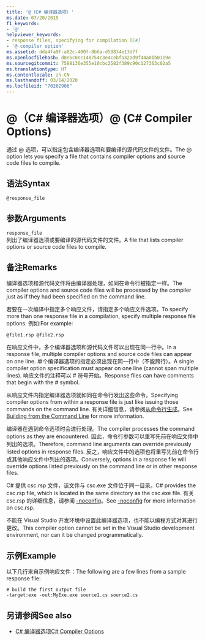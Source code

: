 ```yaml
---
title: '@（C# 编译器选项）'
ms.date: 07/20/2015
f1_keywords:
- '@'
helpviewer_keywords:
- response files, specifying for compilation [C#]
- '@ compiler option'
ms.assetid: dda4fa9f-a02c-400f-8b6a-d58834e13d7f
ms.openlocfilehash: d8e5c0ec148754c3e4cebfa32ad9f44a0bb0119e
ms.sourcegitcommit: 7588136e355e10cbc2582f389c90c127363c02a5
ms.translationtype: HT
ms.contentlocale: zh-CN
ms.lasthandoff: 03/14/2020
ms.locfileid: "70202906"
---
```

# <a name="-c-compiler-options"></a><span data-ttu-id="e68ef-102">@（C# 编译器选项）</span><span class="sxs-lookup"><span data-stu-id="e68ef-102">@ (C# Compiler Options)</span></span>
<span data-ttu-id="e68ef-103">通过 @ 选项，可以指定包含编译器选项和要编译的源代码文件的文件。</span><span class="sxs-lookup"><span data-stu-id="e68ef-103">The @ option lets you specify a file that contains compiler options and source code files to compile.</span></span>  
  
## <a name="syntax"></a><span data-ttu-id="e68ef-104">语法</span><span class="sxs-lookup"><span data-stu-id="e68ef-104">Syntax</span></span>  
  
```console  
@response_file  
```  
  
## <a name="arguments"></a><span data-ttu-id="e68ef-105">参数</span><span class="sxs-lookup"><span data-stu-id="e68ef-105">Arguments</span></span>  
 `response_file`  
 <span data-ttu-id="e68ef-106">列出了编译器选项或要编译的源代码文件的文件。</span><span class="sxs-lookup"><span data-stu-id="e68ef-106">A file that lists compiler options or source code files to compile.</span></span>  
  
## <a name="remarks"></a><span data-ttu-id="e68ef-107">备注</span><span class="sxs-lookup"><span data-stu-id="e68ef-107">Remarks</span></span>  
 <span data-ttu-id="e68ef-108">编译器选项和源代码文件将由编译器处理，如同在命令行被指定一样。</span><span class="sxs-lookup"><span data-stu-id="e68ef-108">The compiler options and source code files will be processed by the compiler just as if they had been specified on the command line.</span></span>  
  
 <span data-ttu-id="e68ef-109">若要在一次编译中指定多个响应文件，请指定多个响应文件选项。</span><span class="sxs-lookup"><span data-stu-id="e68ef-109">To specify more than one response file in a compilation, specify multiple response file options.</span></span> <span data-ttu-id="e68ef-110">例如:</span><span class="sxs-lookup"><span data-stu-id="e68ef-110">For example:</span></span>  
  
```console  
@file1.rsp @file2.rsp  
```  
  
 <span data-ttu-id="e68ef-111">在响应文件中，多个编译器选项和源代码文件可以出现在同一行中。</span><span class="sxs-lookup"><span data-stu-id="e68ef-111">In a response file, multiple compiler options and source code files can appear on one line.</span></span> <span data-ttu-id="e68ef-112">单个编译器选项的指定必须出现在同一行中（不能跨行）。</span><span class="sxs-lookup"><span data-stu-id="e68ef-112">A single compiler option specification must appear on one line (cannot span multiple lines).</span></span> <span data-ttu-id="e68ef-113">响应文件的注释可以 # 符号开始。</span><span class="sxs-lookup"><span data-stu-id="e68ef-113">Response files can have comments that begin with the # symbol.</span></span>  
  
 <span data-ttu-id="e68ef-114">从响应文件内指定编译器选项就如同在命令行发出这些命令。</span><span class="sxs-lookup"><span data-stu-id="e68ef-114">Specifying compiler options from within a response file is just like issuing those commands on the command line.</span></span> <span data-ttu-id="e68ef-115">有关详细信息，请参阅[从命令行生成](./how-to-set-environment-variables-for-the-visual-studio-command-line.md)。</span><span class="sxs-lookup"><span data-stu-id="e68ef-115">See [Building from the Command Line](./how-to-set-environment-variables-for-the-visual-studio-command-line.md) for more information.</span></span>  
  
 <span data-ttu-id="e68ef-116">编译器在遇到命令选项时会进行处理。</span><span class="sxs-lookup"><span data-stu-id="e68ef-116">The compiler processes the command options as they are encountered.</span></span> <span data-ttu-id="e68ef-117">因此，命令行参数可以重写先前在响应文件中列出的选项。</span><span class="sxs-lookup"><span data-stu-id="e68ef-117">Therefore, command line arguments can override previously listed options in response files.</span></span> <span data-ttu-id="e68ef-118">反之，响应文件中的选项也将重写先前在命令行或其他响应文件中列出的选项。</span><span class="sxs-lookup"><span data-stu-id="e68ef-118">Conversely, options in a response file will override options listed previously on the command line or in other response files.</span></span>  
  
 <span data-ttu-id="e68ef-119">C# 提供 csc.rsp 文件，该文件与 csc.exe 文件位于同一目录。</span><span class="sxs-lookup"><span data-stu-id="e68ef-119">C# provides the csc.rsp file, which is located in the same directory as the csc.exe file.</span></span> <span data-ttu-id="e68ef-120">有关 csc.rsp 的详细信息，请参阅 [-noconfig](./noconfig-compiler-option.md)。</span><span class="sxs-lookup"><span data-stu-id="e68ef-120">See [-noconfig](./noconfig-compiler-option.md) for more information on csc.rsp.</span></span>  
  
 <span data-ttu-id="e68ef-121">不能在 Visual Studio 开发环境中设置此编译器选项，也不能以编程方式对其进行更改。</span><span class="sxs-lookup"><span data-stu-id="e68ef-121">This compiler option cannot be set in the Visual Studio development environment, nor can it be changed programmatically.</span></span>  
  
## <a name="example"></a><span data-ttu-id="e68ef-122">示例</span><span class="sxs-lookup"><span data-stu-id="e68ef-122">Example</span></span>  
 <span data-ttu-id="e68ef-123">以下几行来自示例响应文件：</span><span class="sxs-lookup"><span data-stu-id="e68ef-123">The following are a few lines from a sample response file:</span></span>  
  
```console  
# build the first output file  
-target:exe -out:MyExe.exe source1.cs source2.cs  
```  
  
## <a name="see-also"></a><span data-ttu-id="e68ef-124">另请参阅</span><span class="sxs-lookup"><span data-stu-id="e68ef-124">See also</span></span>

- [<span data-ttu-id="e68ef-125">C# 编译器选项</span><span class="sxs-lookup"><span data-stu-id="e68ef-125">C# Compiler Options</span></span>](./index.md)
